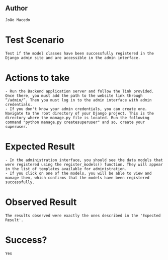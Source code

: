 ## Author

    João Macedo

# Test Scenario

    Test if the model classes have been successfully registered in the Django admin site and are accessible in the admin interface.

# Actions to take

    - Run the Backend application server and follow the link provided. Once there, you must add the path to the website link through “/admin/”. Then you must log in to the admin interface with admin credentials.
    - If you don't know your admin credentials, you can create one. Navigate to the root directory of your Django project. This is the directory where the manage.py file is located. Run the following command "python manage.py createsuperuser" and so, create your superuser.

# Expected Result

    - In the administration interface, you should see the data models that were registered using the register_models() function. They will appear in the list of templates available for administration.
    - If you click on one of the models, you will be able to view and manage them, which confirms that the models have been registered successfully.

# Observed Result

    The results observed were exactly the ones described in the 'Expected Result'.

# Success?

    Yes
